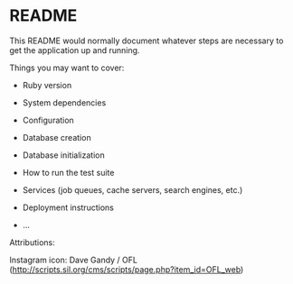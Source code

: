 # README

This README would normally document whatever steps are necessary to get the
application up and running.

Things you may want to cover:

* Ruby version

* System dependencies

* Configuration

* Database creation

* Database initialization

* How to run the test suite

* Services (job queues, cache servers, search engines, etc.)

* Deployment instructions

* ...


Attributions:

Instagram icon: Dave Gandy / OFL (http://scripts.sil.org/cms/scripts/page.php?item_id=OFL_web)
